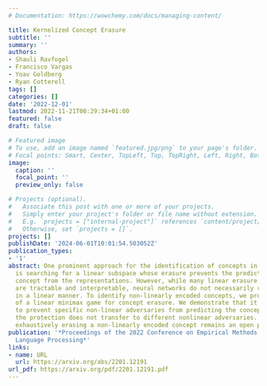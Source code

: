 ```yaml
---
# Documentation: https://wowchemy.com/docs/managing-content/

title: Kernelized Concept Erasure
subtitle: ''
summary: ''
authors:
- Shauli Ravfogel
- Francisco Vargas
- Yoav Goldberg
- Ryan Cotterell
tags: []
categories: []
date: '2022-12-01'
lastmod: 2022-11-21T00:29:34+01:00
featured: false
draft: false

# Featured image
# To use, add an image named `featured.jpg/png` to your page's folder.
# Focal points: Smart, Center, TopLeft, Top, TopRight, Left, Right, BottomLeft, Bottom, BottomRight.
image:
  caption: ''
  focal_point: ''
  preview_only: false

# Projects (optional).
#   Associate this post with one or more of your projects.
#   Simply enter your project's folder or file name without extension.
#   E.g. `projects = ["internal-project"]` references `content/project/deep-learning/index.md`.
#   Otherwise, set `projects = []`.
projects: []
publishDate: '2024-06-01T10:01:54.503052Z'
publication_types:
- '1'
abstract: One prominent approach for the identification of concepts in neural representations
  is searching for a linear subspace whose erasure prevents the prediction of the
  concept from the representations. However, while many linear erasure algorithms
  are tractable and interpretable, neural networks do not necessarily represent concepts
  in a linear manner. To identify non-linearly encoded concepts, we propose a kernelization
  of a linear minimax game for concept erasure. We demonstrate that it is possible
  to prevent specific non-linear adversaries from predicting the concept. However,
  the protection does not transfer to different nonlinear adversaries. Therefore,
  exhaustively erasing a non-linearly encoded concept remains an open problem.
publication: '*Proceedings of the 2022 Conference on Empirical Methods in Natural
  Language Processing*'
links:
- name: URL
  url: https://arxiv.org/abs/2201.12191
url_pdf: https://arxiv.org/pdf/2201.12191.pdf
---
```

